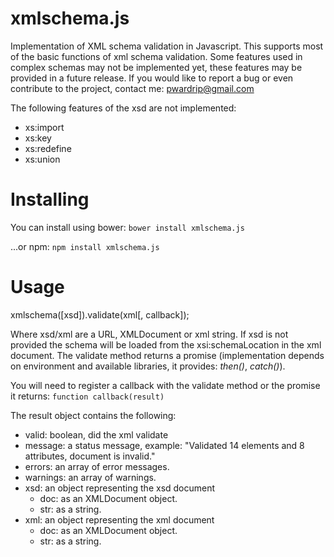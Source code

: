 # xmlschema.js
Implementation of XML schema validation in Javascript. This supports most of the basic functions of xml schema validation. 
Some features used in complex schemas may not be implemented yet, these features may be provided in a future release. 
If you would like to report a bug or even contribute to the project, contact me: pwardrip@gmail.com

The following features of the xsd are not implemented:

* xs:import
* xs:key
* xs:redefine
* xs:union

# Installing
You can install using bower:
`bower install xmlschema.js`

...or npm:
`npm install xmlschema.js`

# Usage

xmlschema([xsd]).validate(xml[, callback]);

Where xsd/xml are a URL, XMLDocument or xml string. If xsd is not provided the schema will be loaded from the
xsi:schemaLocation in the xml document. The validate method returns a promise (implementation depends
on environment and available libraries, it provides: _then()_, _catch()_).

You will need to register a callback with the validate method or the promise it returns:
`function callback(result)`

The result object contains the following:

* valid: boolean, did the xml validate
* message: a status message, example: "Validated 14 elements and 8 attributes, document is invalid."
* errors: an array of error messages.
* warnings: an array of warnings.
* xsd: an object representing the xsd document
    * doc: as an XMLDocument object.
    * str: as a string.
* xml: an object representing the xml document
    * doc: as an XMLDocument object.
    * str: as a string.
